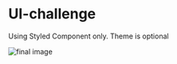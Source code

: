 # UI-challenge
Using Styled Component only. Theme is optional

![final image](https://github.com/cosmology-tech/code-challenge-v2/blob/main/deposit.png)

